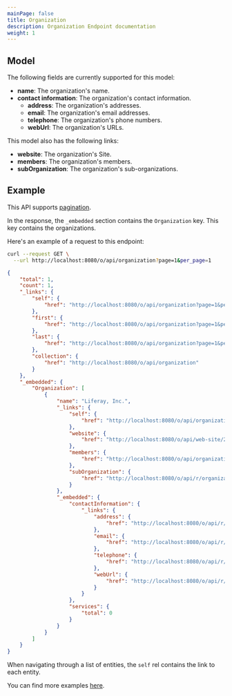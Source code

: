 ```yaml
---
mainPage: false
title: Organization
description: Organization Endpoint documentation
weight: 1
---
```


## Model

The following fields are currently supported for this model: 

* **name**: The organization's name.
* **contact information**: The organization's contact information.
    * **address**: The organization's addresses.
    * **email**: The organization's email addresses.
    * **telephone**: The organization's phone numbers.
    * **webUrl**: The organization's URLs.

This model also has the following links:

* **website**: The organization's Site.
* **members**: The organization's members.
* **subOrganization**: The organization's sub-organizations.

## Example

This API supports [pagination](/docs/general/pagination.html).

In the response, the `_embedded` section contains the `Organization` key. This key contains the organizations.

Here's an example of a request to this endpoint: 

```bash request
curl --request GET \
  --url http://localhost:8080/o/api/organization?page=1&per_page=1
```

```json response
{
    "total": 1,
    "count": 1,
    "_links": {
        "self": {
            "href": "http://localhost:8080/o/api/organization?page=1&per_page=30"
        },
        "first": {
            "href": "http://localhost:8080/o/api/organization?page=1&per_page=30"
        },
        "last": {
            "href": "http://localhost:8080/o/api/organization?page=1&per_page=30"
        },
        "collection": {
            "href": "http://localhost:8080/o/api/organization"
        }
    },
    "_embedded": {
        "Organization": [
            {
                "name": "Liferay, Inc.",
                "_links": {
                    "self": {
                        "href": "http://localhost:8080/o/api/organization/20149"
                    },
                    "website": {
                        "href": "http://localhost:8080/o/api/web-site/20150"
                    },
                    "members": {
                        "href": "http://localhost:8080/o/api/organization/20149/user-account"
                    },
                    "subOrganization": {
                        "href": "http://localhost:8080/o/api/r/organization/20149"
                    }
                },
                "_embedded": {
                    "contactInformation": {
                        "_links": {
                            "address": {
                                "href": "http://localhost:8080/o/api/r/addresses/20004:20149"
                            },
                            "email": {
                                "href": "http://localhost:8080/o/api/r/emails/20004:20149"
                            },
                            "telephone": {
                                "href": "http://localhost:8080/o/api/r/phones/20004:20149"
                            },
                            "webUrl": {
                                "href": "http://localhost:8080/o/api/r/web-urls/20004:20149"
                            }
                        }
                    },
                    "services": {
                        "total": 0
                    }
                }
            }
        ]
    }
}
```

When navigating through a list of entities, the `self` rel contains the link to each entity. 

You can find more examples [here](/docs/organization/examples.html). 
